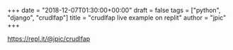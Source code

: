 +++
date = "2018-12-07T01:30:00+00:00"
draft = false
tags = ["python", "django", "crudlfap"]
title = "crudlfap live example on replit"
author = "jpic"
+++

https://repl.it/@jpic/crudlfap


